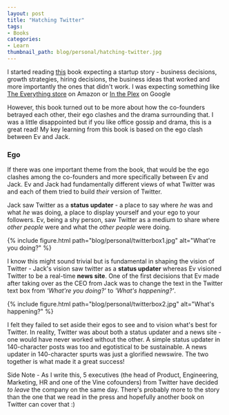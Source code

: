 ```yaml
---
layout: post
title: "Hatching Twitter"
tags:
- Books
categories:
- Learn
thumbnail_path: blog/personal/hatching-twitter.jpg
---
```


I started reading [this](www.amazon.com/Hatching-Twitter-Story-Friendship-Betrayal/dp/1591847087/ref=sr_1_1) book expecting a startup story - business decisions, growth strategies, hiring decisions, the business ideas that worked and more importantly the ones that didn't work. I was expecting something like [The Everything store](www.amazon.com/Everything-Store-Jeff-Bezos-Amazon/dp/0316219282/ref=sr_1_1) on Amazon or [In the Plex](www.amazon.com/Plex-Google-Thinks-Works-Shapes/dp/1416596585/ref=sr_1_1) on Google

However, this book turned out to be more about  how the co-founders betrayed each other, their ego clashes and the drama surrounding that. I was a little disappointed but if you like office gossip and drama, this is a great read! My key learning from this book is based on the ego clash between Ev and Jack.

### Ego

If there was one important theme from the book, that would be the ego clashes among the co-founders and more specifically between Ev and Jack. Ev and Jack had fundamentally different views of what Twitter was and each of them tried to build *their* version of Twitter.

Jack saw Twitter as a **status updater** - a place to say where *he* was and what *he* was doing, a place to display yourself and your ego to your followers. Ev, being a shy person, saw Twitter as a medium to share where *other people* were and what the *other people* were doing.

{% include figure.html path="blog/personal/twitterbox1.jpg" alt="What're you doing?" %}

I know this might sound trivial but is fundamental in shaping the vision of Twitter - Jack's vision saw twitter as a **status updater** whereas Ev visioned Twitter to be a real-time **news site**. One of the first decisions that Ev made after taking over as the CEO from Jack was to change the text in the Twitter text box from *'What're you doing?'* to *'What's happening?'*.

{% include figure.html path="blog/personal/twitterbox2.jpg" alt="What's happening?" %}

I felt they failed to set aside their egos to see and to vision what's best for Twitter. In reality, Twitter was about both a status updater and a news site - one would have never worked without the other. A simple status updater in 140-character posts was too and egotistical to be sustainable. A news updater in 140-character spurts was just a glorified newswire. The two together is what made it a great success!

Side Note - As I write this, 5 executives (the head of Product, Engineering, Marketing, HR and one of the Vine cofounders) from Twitter have decided *to leave* the company on the same day. There's probably more to the story than the one that we read in the press and hopefully another book on Twitter can cover that :)